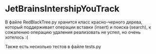 # JetBrainsIntershipYouTrack

В файле RedBlackTree.py хранится класс красно-черного дерева, который поддерживает операции вставки (insert) и поиска (search), к сожалению операцию удаления 
реализовать не успел, но очень хотелось :(

Также есть несколько тестов в файле tests.py
